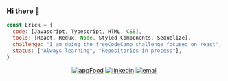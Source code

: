 ### Hi there 👋
```javascript
const Erick = {
  code: [Javascript, Typescript, HTML, CSS],
  tools: [React, Redux, Node, Styled-Components, Sequelize],
  challenge: "I am doing the freeCodeCamp challenge focused on react",
  status: ["Always learning", "Repositories in process"],
}
```
<p align="center">
  <a href="https://app-food-gold.vercel.app/"><img src="https://img.icons8.com/color/95/000000/real-food-for-meals.png" alt="appFood"/></a>
  <a href="https://www.linkedin.com/in/erick-ayllon"><img src="https://img.icons8.com/color/96/000000/linkedin.png" alt="linkedin"/></a>
  <a href="mailto:erickayllon@gmail.com"><img src="https://img.icons8.com/color/96/000000/gmail.png" alt="email"/></a>
</p>
